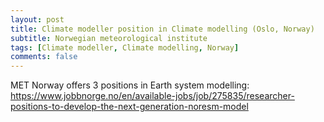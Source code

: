 ```yaml
---
layout: post
title: Climate modeller position in Climate modelling (Oslo, Norway)
subtitle: Norwegian meteorological institute
tags: [Climate modeller, Climate modelling, Norway]
comments: false
---
```

MET Norway offers 3 positions in Earth system modelling:
https://www.jobbnorge.no/en/available-jobs/job/275835/researcher-positions-to-develop-the-next-generation-noresm-model

